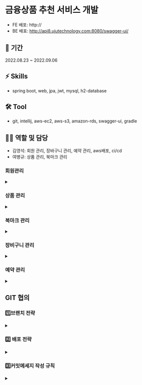 # 금융상품 추천 서비스 개발
- FE 배포: http://
- BE 배포: http://api8.ujutechnology.com:8080/swagger-ui/

## 📅 기간
2022.08.23 ~ 2022.09.06

## ⚡ Skills
- spring boot, web, jpa, jwt, mysql, h2-database

## 🛠️ Tool
- git, intellij, aws-ec2, aws-s3, amazon-rds, swagger-ui, gradle
 
## 🤼‍♀️ 역할 및 담당
- 김영석: 회원 관리, 장바구니 관리, 예약 관리, aws배포, ci/cd
- 여병규: 상품 관리, 북마크 관리

### 회원관리
<details>
<summary> </summary>
<div markdown="1">
 
#### 회원가입
 - email, 비밀번호, 이름, 프로필사진, 직업, 나이를 받아서 회원가입을 합니다.
#### ID/PWD 로그인
 - email과 비밀번호를 입력하여 로그인을 하고, 로그인시 토큰을 발급받습니다. 
#### 토큰 로그인
 - jwt으로 로그인합니다.
#### 마이페이지
 - 회원정보 조회 및 수정(프로필사진,이름,나이,직업)

 </div>
</details>  

### 상품 관리

<details>
<summary> </summary>
<div markdown="1">

- DB에 있는 상품 전체와 입력한 종류에 따라 상품 목록을 출력합니다.
- 회사와 상품이름으로 상품을 검색할 수 있으며, 나이와 직업에 따른 추천상품을 알려줍니다.
</div>
</details>  

### 북마크 관리

<details>
<summary> </summary>
<div markdown="1">
</div>
</details>  

### 장비구니 관리

<details>
<summary> </summary>
<div markdown="1">
 
 - 장바구니 상품 조회
 - 상품번호와 이메일 값을 입력받아 해당 상품을 장바구니에 추가
 - 장바구니 상품을 삭제할 수 있습니다.
</div>
</details>  

### 예약 관리

<details>
<summary> </summary>
<div markdown="1">
 
 - 예약 상품 조회
 - 장바구니에 있는 상품들을 예약신청 수 있습니다.
 - 예약상품을 취소 할수 있습니다.
</div>
</details>  



## GIT 협의  
### **1️⃣브랜치 전략**
<details>
<summary> </summary>
<div markdown="1">
  
- 브렌치 네임 선택
  - {feat}-{task}-{no}-{nickName}
  - {feat}-{nickName}
- 작업물 서버에 배포
  </div>
</details>

### **2️⃣ 배포 전략**
  <details>
<summary> </summary>
<div markdown="1">
  
- aws 클라우드 서버에 git action ci/cd 배포 
  </div>
</details>

### **3️⃣커밋메세지 작성 규칙**
<details>
<summary> </summary>
<div markdown="1">
  
- `#이슈번호 conf: 메시지 - 내용`        
- 컨벤션
    - `docs` : 문서 작업 (README.md)
    - `feat` : 새로운 기능 구현
        - 최소 단위
    - `conf` : 설정 파일 관련
        - 패키지, 라이브러리 추가
    - `asset` : 이미지 소스 추가
    - `design` : css 작업
    - `rename` : 파일 명 | 디렉토리 변경
    - `remove` : 파일 삭제
    - `chore` :  주석 변경/삭제😎
    
    ---
    
    - `refactor` : 코드 리팩토링 (성능, 가독성)
        - 의미나 동작에 영향을 주지 않는 상태에서 가독성, 재사용성 또는 구조를 개선하기 위해 현재 코드를 재작성하는 것
    - `fix` : 버그를 고친 경우
    - `hotfix` : 치명적인 버그 수정
        - 의논 후 담당 1명을 정해서 처리
        - 의도치 않은 에러 수정
    - `!BreakingChange` : 커다란 API의 변경
    - `test` : 테스트 관련
  </div>
</details>
